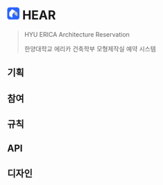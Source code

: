 <h1>
<img src="src/assets/logo.svg" width="28"> HEAR
</h1>

> HYU ERICA Architecture Reservation
>
> 한양대학교 에리카 건축학부 모형제작실 예약 시스템

## 기획

## 참여

## 규칙

## API

## 디자인